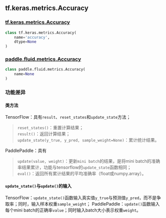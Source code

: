 ## tf.keras.metrics.Accuracy

### [tf.keras.metrics.Accuracy](https://www.tensorflow.org/api_docs/python/tf/keras/metrics/Accuracy#top_of_page)
```python
class tf.keras.metrics.Accuracy(
    name='accuracy',
    dtype=None
)
```

### [paddle.fluid.metrics.Accuracy](https://www.paddlepaddle.org.cn/documentation/docs/zh/1.5/api_cn/metrics_cn.html#accuracy)
```python
class paddle.fluid.metrics.Accuracy(
    name=None
)
```

### 功能差异

#### 类方法
TensorFlow：具有`result`、`reset_states`和`update_state`方法；
    
>`reset_states()`：重置计算结果；     
>`result()`：返回计算结果；  
>`update_state(y_true, y_pred, sample_weight=None)`：累计统计结果。
  
PaddlePaddle：具有  
> `update(value, weight)`：更新`mini batch`的结果，是将mini batch的准确率结果累计，功能与tensorflow的`update_state`函数相同；    
> `eval()`：返回所有累计结果的平均准确率（float或numpy.array）。

#### `update_state()`与`update()`的输入  
TensorFlow：`update_state()`函数输入真实值`y_true`与预测值`y_pred`，而不是争取率；同时，输入样本权重`sample_weight`； 
PaddlePaddle：`update()`函数输入每个mini batch的正确率`value`；同时输入batch大小表示权重`weight`。  
